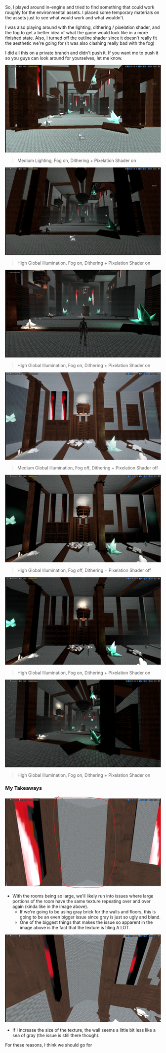 So, I played around in-engine and tried to find something that could work roughly for the environmental assets. I placed some temporary materials on the assets just to see what would work and what wouldn't.

I was also playing around with the lighting, dithering / pixelation shader, and the fog to get a better idea of what the game would look like in a more finished state. Also, I turned off the outline shader since it doesn't really fit the aesthetic we're going for (it was also clashing really bad with the fog)

I did all this on a private branch and didn't push it. If you want me to push it so you guys can look around for yourselves, let me know.

![](<../../../_Meta/Attachments/Pasted image 20250531054050.png>)

> Medium Lighting, Fog on, Dithering + Pixelation Shader on

![](<../../../_Meta/Attachments/Pasted image 20250531053927.png>)

> High Global Illumination, Fog on, Dithering + Pixelation Shader on

![](<../../../_Meta/Attachments/Pasted image 20250531054456.png>)

> High Global Illumination, Fog on, Dithering + Pixelation Shader on

![](<../../../_Meta/Attachments/Pasted image 20250531054640.png>)

> Medium Global Illumination, Fog off, Dithering + Pixelation Shader off

![](<../../../_Meta/Attachments/Pasted image 20250531054616.png>)

> High Global Illumination, Fog off, Dithering + Pixelation Shader off

![](<../../../_Meta/Attachments/Pasted image 20250531054724.png>)

> High Global Illumination, Fog on, Dithering + Pixelation Shader on

![](<../../../_Meta/Attachments/Pasted image 20250531061818.png>)

> High Global Illumination, Fog on, Dithering + Pixelation Shader on

### My Takeaways

![](<../../../_Meta/Attachments/Pasted image 20250531060607.png>)

- With the rooms being so large, we'll likely run into issues where large portions of the room have the same texture repeating over and over again (kinda like in the image above).
	- If we're going to be using gray brick for the walls and floors, this is going to be an even bigger issue since gray is just so ugly and bland.
	- One of the biggest things that makes the issue so apparent in the image above is the fact that the texture is tiling A LOT.

![](<../../../_Meta/Attachments/Pasted image 20250531061204.png>)

- If I increase the size of the texture, the wall seems a little bit less like a sea of gray (the issue is still there though).



For these reasons, I think we should go for 